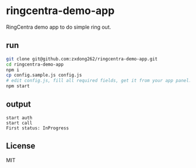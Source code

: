 # ringcentra-demo-app
RingCentra demo app to do simple ring out.

## run
```bash
git clone git@github.com:zxdong262/ringcentra-demo-app.git
cd ringcentra-demo-app
npm i
cp config.sample.js config.js
# edit config.js, fill all required fields, get it from your app panel.
npm start
```

## output
```
start auth
start call
First status: InProgress
```

## License
MIT
